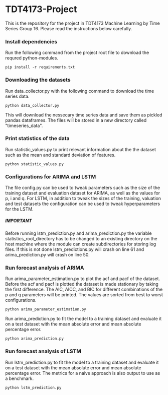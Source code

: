 # TDT4173-Project
This is the repository for the project in TDT4173 Machine Learning by Time Series Group 16.
Please read the instructions below carefully. 

### Install dependencies
Run the following command from the project root file to download the requred python-modules.

<code>pip install -r requirements.txt</code>

### Downloading the datasets
Run data_collector.py with the following command to download the time series data.

<code>python data_collector.py</code>

This will download the nessecary time series data and save them as pickled pandas dataframes. 
The files will be stored in a new directory called "timeseries_data".

### Print statistics of the data
Run statistic_values.py to print relevant information about the the dataset such as the mean and standard deviation of features.

<code>python statistic_values.py</code>

### Configurations for ARIMA and LSTM
The file config.py can be used to tweak parameters such as the size of the training dataset and evaluation dataset for ARIMA, as well as the values for p, i and q.
For LSTM, in addition to tweak the sizes of the training, valuation and test datasets the configuration can be used to 
tweak hyperparameters for the LSTM.

##### IMPORTANT
Before running lstm_prediction.py and arima_prediction.py the variable statistics_root_directory has to be changed to an existing directory on 
the host machine where the module can create subdirectories for storing log files. If this is not done lstm_predictions.py
will crash on line 61 and arima_prediction.py will crash on line 50.

### Run forecast analysis of ARIMA
Run arima_parameter_estimation.py to plot the acf and pacf of the dataset. Before the acf and pacf is plotted the dataset is made stationary by taking the first difference.
The AIC, AICC, and BIC for different combinations of the p and q parameters will be printed. The values are sorted from
best to worst configurations. 

<code>python arima_parameter_estimation.py</code>
 
Run arima_prediction.py to fit the model to a training dataset and evaluate it on a test dataset with the mean absolute error and mean absolute percentage error.

<code>python arima_prediction.py</code>

### Run forecast analysis of LSTM
Run lstm_prediction.py to fit the model to a training dataset and evaluate it on a test dataset with the mean absolute error and mean absolute percentage error.
The metrics for a naive approach is also output to use as a benchmark.  

<code>python lstm_prediction.py</code>
